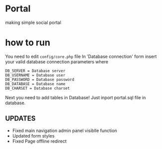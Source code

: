 # Portal
making simple social portal

# how to run

You need to edit `config/core.php` file
 In 'Database connection' form insert your valid database connection parameters where

    DB_SERVER = Database server
    DB_USERNAME = Database user
    DB_PASSWORD = Database password
    DB_DATABASE = Database name 
    DB_CHARSET = Database charset 

Next you need to add tables in Database!
Just inport portal.sql file in database.


## UPDATES

  - Fixed main navigation admin panel visiblle function
  - Updated form styles 
  - Fixed Page offline redirect 